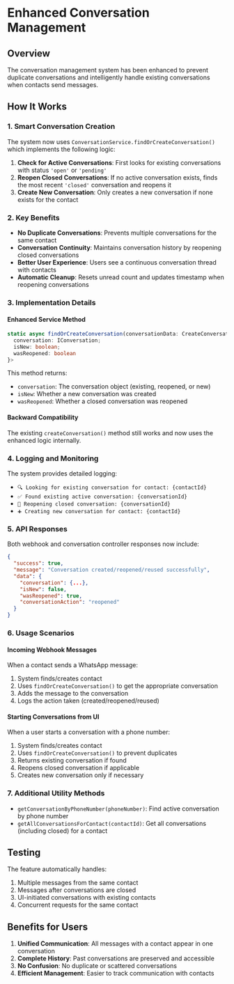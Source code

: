 # Enhanced Conversation Management

## Overview

The conversation management system has been enhanced to prevent duplicate conversations and intelligently handle existing conversations when contacts send messages.

## How It Works

### 1. Smart Conversation Creation

The system now uses `ConversationService.findOrCreateConversation()` which implements the following logic:

1. **Check for Active Conversations**: First looks for existing conversations with status `'open'` or `'pending'`
2. **Reopen Closed Conversations**: If no active conversation exists, finds the most recent `'closed'` conversation and reopens it
3. **Create New Conversation**: Only creates a new conversation if none exists for the contact

### 2. Key Benefits

- **No Duplicate Conversations**: Prevents multiple conversations for the same contact
- **Conversation Continuity**: Maintains conversation history by reopening closed conversations
- **Better User Experience**: Users see a continuous conversation thread with contacts
- **Automatic Cleanup**: Resets unread count and updates timestamp when reopening conversations

### 3. Implementation Details

#### Enhanced Service Method

```typescript
static async findOrCreateConversation(conversationData: CreateConversationData): Promise<{ 
  conversation: IConversation; 
  isNew: boolean; 
  wasReopened: boolean 
}>
```

This method returns:
- `conversation`: The conversation object (existing, reopened, or new)
- `isNew`: Whether a new conversation was created
- `wasReopened`: Whether a closed conversation was reopened

#### Backward Compatibility

The existing `createConversation()` method still works and now uses the enhanced logic internally.

### 4. Logging and Monitoring

The system provides detailed logging:
- `🔍 Looking for existing conversation for contact: {contactId}`
- `✅ Found existing active conversation: {conversationId}`
- `🔄 Reopening closed conversation: {conversationId}`
- `➕ Creating new conversation for contact: {contactId}`

### 5. API Responses

Both webhook and conversation controller responses now include:

```json
{
  "success": true,
  "message": "Conversation created/reopened/reused successfully",
  "data": {
    "conversation": {...},
    "isNew": false,
    "wasReopened": true,
    "conversationAction": "reopened"
  }
}
```

### 6. Usage Scenarios

#### Incoming Webhook Messages
When a contact sends a WhatsApp message:
1. System finds/creates contact
2. Uses `findOrCreateConversation()` to get the appropriate conversation
3. Adds the message to the conversation
4. Logs the action taken (created/reopened/reused)

#### Starting Conversations from UI
When a user starts a conversation with a phone number:
1. System finds/creates contact
2. Uses `findOrCreateConversation()` to prevent duplicates
3. Returns existing conversation if found
4. Reopens closed conversation if applicable
5. Creates new conversation only if necessary

### 7. Additional Utility Methods

- `getConversationByPhoneNumber(phoneNumber)`: Find active conversation by phone number
- `getAllConversationsForContact(contactId)`: Get all conversations (including closed) for a contact

## Testing

The feature automatically handles:
1. Multiple messages from the same contact
2. Messages after conversations are closed
3. UI-initiated conversations with existing contacts
4. Concurrent requests for the same contact

## Benefits for Users

1. **Unified Communication**: All messages with a contact appear in one conversation
2. **Complete History**: Past conversations are preserved and accessible
3. **No Confusion**: No duplicate or scattered conversations
4. **Efficient Management**: Easier to track communication with contacts 